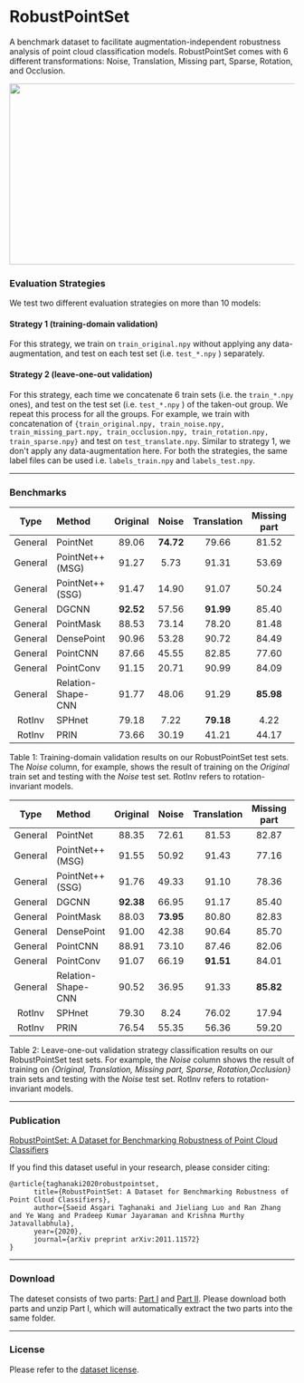 # RobustPointSet
A benchmark dataset to facilitate augmentation-independent robustness analysis of point cloud classification models. RobustPointSet comes with 6 different transformations: Noise, Translation, Missing part, Sparse, Rotation, and Occlusion.

<div align="center">
<img src="https://github.com/AutodeskAILab/RobustPointSet/blob/main/RobustPointSet.png" width="800" height="320">
</div>


### Evaluation Strategies

We test two different evaluation strategies on more than 10 models:

#### Strategy 1 (training-domain validation)
For this strategy, we train on `train_original.npy` without applying any data-augmentation, and test on each test set (i.e. `test_*.npy` ) separately.

#### Strategy 2 (leave-one-out validation)
For this strategy, each time we concatenate 6 train sets (i.e. the `train_*.npy` ones), and test on the test set (i.e. `test_*.npy` ) of the taken-out group. We repeat this process for all the groups. For example, we train with concatenation of `{train_original.npy, train_noise.npy, train_missing_part.npy, train_occlusion.npy, train_rotation.npy, train_sparse.npy}` and test on `test_translate.npy`. Similar to strategy 1, we don't apply any data-augmentation here. For both the strategies, the same label files can be used i.e. `labels_train.npy` and `labels_test.npy`.

-----------------

### Benchmarks 

| Type | Method              | Original  |   Noise   | Translation | Missing part |  Sparse   | Rotation | Occlusion |  Average  |
|:----:|:--------------------|:---------:|:---------:|:-----------:|:------------:|:---------:|:--------:|:---------:|:---------:|
|General   | PointNet            |   89.06   | **74.72** |    79.66    |    81.52     | **60.53** |   8.83   |   39.47   | **61.97** |
|General      | PointNet++ (MSG)    |   91.27   |   5.73    |    91.31    |    53.69     |   6.65    |  13.02   |   64.18   |   46.55   |
|General      | PointNet++ (SSG)    |   91.47   |   14.90   |    91.07    |    50.24     |   8.85    |  12.70   |   70.23   |   48.49   |
|General      | DGCNN               | **92.52** |   57.56   |  **91.99**  |    85.40     |   9.34    |  13.43   | **78.72** |   61.28   |
|General      | PointMask           |   88.53   |   73.14   |    78.20    |    81.48     |   58.23   |   8.02   |   39.18   |   60.97   |
|General      | DensePoint          |   90.96   |   53.28   |    90.72    |    84.49     |   15.52   |  12.76   |   67.67   |   59.40   |
|General      | PointCNN            |   87.66   |   45.55   |    82.85    |    77.60     |   4.01    |  11.50   |   59.50   |   52.67   |
|General      | PointConv           |   91.15   |   20.71   |    90.99    |    84.09     |   8.65    |  12.38   |   45.83   |   50.54   |
|General      | Relation-Shape-CNN  |   91.77   |   48.06   |    91.29    |  **85.98**   |   23.18   |  11.51   |   75.61   |   61.06   |
|RotInv      | SPHnet              |   79.18   |   7.22    |  **79.18**  |     4.22     |   1.26    |  79.18   |   34.33   |   40.65   |
|RotInv      | PRIN                |   73.66   |   30.19   |    41.21    |    44.17     |   4.17    |  68.56   |   31.56   |   41.93   |
Table 1:  Training-domain validation results on our RobustPointSet test sets. The *Noise* column, for example, shows the result of training on the *Original* train set and testing with the *Noise* test set. RotInv refers to rotation-invariant models.

| Type | Method              | Original  |   Noise   | Translation | Missing part |  Sparse   | Rotation  | Occlusion |  Average  |
|:----:|:--------------------|:---------:|:---------:|:-----------:|:------------:|:---------:|:---------:|:---------:|:---------:|
|General      | PointNet            |   88.35   |   72.61   |    81.53    |    82.87     | **69.28** |   9.42    |   35.96   | **62.86** |
|General      | PointNet++ (MSG)    |   91.55   |   50.92   |    91.43    |    77.16     |   16.19   |   12.26   | **70.39** |   58.56   |
|General      | PointNet++ (SSG)    |   91.76   |   49.33   |    91.10    |    78.36     |   16.72   |   11.27   |   68.33   |   58.12   |
|General      | DGCNN               | **92.38** |   66.95   |    91.17    |    85.40     |   6.49    |   14.03   |   68.79   |   60.74   |
|General      | PointMask           |   88.03   | **73.95** |    80.80    |    82.83     |   63.64   |   8.97    |   36.69   |   62.13   |
|General      | DensePoint          |   91.00   |   42.38   |    90.64    |    85.70     |   20.66   |   8.55    |   47.89   |   55.26   |
|General      | PointCNN            |   88.91   |   73.10   |    87.46    |    82.06     |   7.18    |   13.95   |   52.66   |   57.90   |
|General      | PointConv           |   91.07   |   66.19   |  **91.51**  |    84.01     |   19.63   |   11.62   |   44.07   |   58.30   |
|General      | Relation-Shape-CNN  |   90.52   |   36.95   |    91.33    |  **85.82**   |   24.59   |   8.23    |   60.09   |   56.79   |
|RotInv      | SPHnet              |   79.30   |   8.24    |    76.02    |    17.94     |   6.33    | **78.86** |   35.96   |   43.23   |
|RotInv      | PRIN                |   76.54   |   55.35   |    56.36    |    59.20     |   4.05    |   73.30   |   36.91   |   51.67   |
Table 2:  Leave-one-out validation strategy classification results on our RobustPointSet test sets.  For example, the *Noise* column  shows  the  result  of  training  on *{Original, Translation, Missing part, Sparse, Rotation,Occlusion}* train sets and testing with the *Noise* test set. RotInv refers to rotation-invariant models.

-----------------

### Publication 

[RobustPointSet: A Dataset for Benchmarking Robustness of Point Cloud Classifiers](https://arxiv.org/abs/2011.11572)

If you find this dataset useful in your research, please consider citing:
```
@article{taghanaki2020robustpointset,
      title={RobustPointSet: A Dataset for Benchmarking Robustness of Point Cloud Classifiers}, 
      author={Saeid Asgari Taghanaki and Jieliang Luo and Ran Zhang and Ye Wang and Pradeep Kumar Jayaraman and Krishna Murthy Jatavallabhula},
      year={2020},
      journal={arXiv preprint arXiv:2011.11572}
}
```
-----------------
### Download
The dateset consists of two parts: [Part I](https://github.com/AutodeskAILab/RobustPointSet/releases/download/v1.0/RobustPointSet.z01) and [Part II](https://github.com/AutodeskAILab/RobustPointSet/releases/download/v1.0/RobustPointSet.zip). Please download both parts and unzip Part I, which will automatically extract the two parts into the same folder. 

-----------------
### License

Please refer to the [dataset license](https://github.com/AutodeskAILab/RobustPointSet/blob/main/LICENSE.md).


